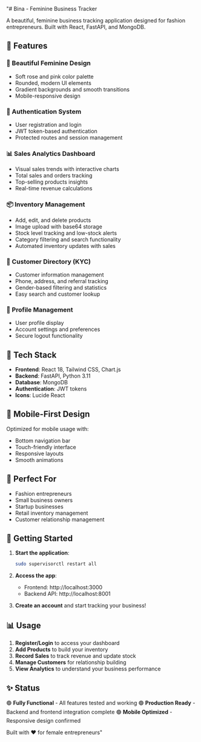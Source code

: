 "# Bina - Feminine Business Tracker

A beautiful, feminine business tracking application designed for fashion entrepreneurs. Built with React, FastAPI, and MongoDB.

## 🌟 Features

### 💖 Beautiful Feminine Design
- Soft rose and pink color palette
- Rounded, modern UI elements
- Gradient backgrounds and smooth transitions
- Mobile-responsive design

### 🔐 Authentication System
- User registration and login
- JWT token-based authentication
- Protected routes and session management

### 📊 Sales Analytics Dashboard
- Visual sales trends with interactive charts
- Total sales and orders tracking
- Top-selling products insights
- Real-time revenue calculations

### 📦 Inventory Management
- Add, edit, and delete products
- Image upload with base64 storage
- Stock level tracking and low-stock alerts
- Category filtering and search functionality
- Automated inventory updates with sales

### 👥 Customer Directory (KYC)
- Customer information management
- Phone, address, and referral tracking
- Gender-based filtering and statistics
- Easy search and customer lookup

### 👤 Profile Management
- User profile display
- Account settings and preferences
- Secure logout functionality

## 🚀 Tech Stack

- **Frontend**: React 18, Tailwind CSS, Chart.js
- **Backend**: FastAPI, Python 3.11
- **Database**: MongoDB
- **Authentication**: JWT tokens
- **Icons**: Lucide React

## 📱 Mobile-First Design

Optimized for mobile usage with:
- Bottom navigation bar
- Touch-friendly interface
- Responsive layouts
- Smooth animations

## 🎯 Perfect For

- Fashion entrepreneurs
- Small business owners
- Startup businesses
- Retail inventory management
- Customer relationship management

## 🔧 Getting Started

1. **Start the application**:
   ```bash
   sudo supervisorctl restart all
   ```

2. **Access the app**:
   - Frontend: http://localhost:3000
   - Backend API: http://localhost:8001

3. **Create an account** and start tracking your business!

## 📊 Usage

1. **Register/Login** to access your dashboard
2. **Add Products** to build your inventory
3. **Record Sales** to track revenue and update stock
4. **Manage Customers** for relationship building
5. **View Analytics** to understand your business performance

## ✨ Status

🟢 **Fully Functional** - All features tested and working
🟢 **Production Ready** - Backend and frontend integration complete
🟢 **Mobile Optimized** - Responsive design confirmed

Built with ❤️ for female entrepreneurs" 
